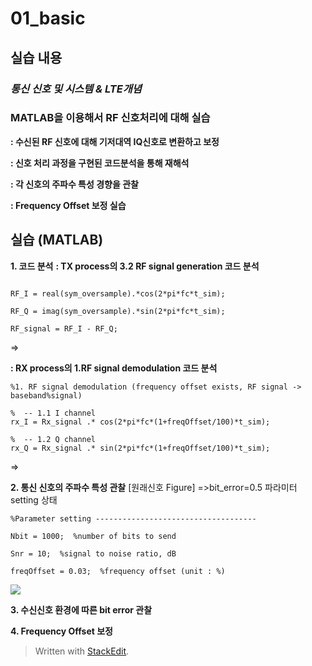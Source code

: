 # 01_basic
## 실습 내용
### ***통신 신호 및 시스템 & LTE개념***


### **MATLAB을 이용해서 RF 신호처리에 대해 실습**

**: 수신된 RF 신호에 대해 기저대역 IQ신호로 변환하고 보정**

**: 신호 처리 과정을 구현된 코드분석을 통해 재해석**

**: 각 신호의 주파수 특성 경향을 관찰**

**: Frequency Offset 보정 실습**



## 실습 (MATLAB)

**1. 코드 분석**
**: TX process의 3.2 RF signal generation 코드 분석**
```%  -- 3.2 RF signal generation (product modulator)

RF_I = real(sym_oversample).*cos(2*pi*fc*t_sim);

RF_Q = imag(sym_oversample).*sin(2*pi*fc*t_sim);

RF_signal = RF_I - RF_Q; 
```
=>

**: RX process의 1.RF signal demodulation 코드 분석**
```
%1. RF signal demodulation (frequency offset exists, RF signal -> baseband%signal)

%  -- 1.1 I channel
rx_I = Rx_signal .* cos(2*pi*fc*(1+freqOffset/100)*t_sim);

%  -- 1.2 Q channel
rx_Q = Rx_signal .* sin(2*pi*fc*(1+freqOffset/100)*t_sim);
```
=>


**2.  통신 신호의 주파수 특성 관찰**
[원래신호 Figure]	=>bit_error=0.5
파라미터 setting 상태
```
%Parameter setting ------------------------------------

Nbit = 1000;  %number of bits to send

Snr = 10;  %signal to noise ratio, dB

freqOffset = 0.03;  %frequency offset (unit : %)
```
![](https://github.com/prizesilvers2/Communication_Theorem/blob/master/1/figs/original_figure.jpg)


**3. 수신신호 환경에 따른 bit error 관찰**

**4. Frequency Offset 보정**


> Written with [StackEdit](https://stackedit.io/).

